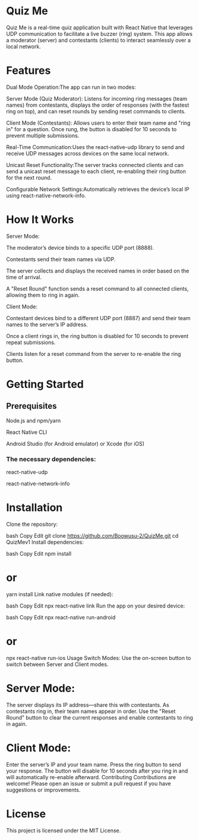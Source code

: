 # **Quiz Me**

Quiz Me is a real-time quiz application built with React Native that leverages UDP communication to facilitate a live buzzer (ring) system. This app allows a moderator (server) and contestants (clients) to interact seamlessly over a local network.

# Features

Dual Mode Operation:The app can run in two modes:

Server Mode (Quiz Moderator): Listens for incoming ring messages (team names) from contestants, displays the order of responses (with the fastest ring on top), and can reset rounds by sending reset commands to clients.

Client Mode (Contestants): Allows users to enter their team name and "ring in" for a question. Once rung, the button is disabled for 10 seconds to prevent multiple submissions.

Real-Time Communication:Uses the react-native-udp library to send and receive UDP messages across devices on the same local network.

Unicast Reset Functionality:The server tracks connected clients and can send a unicast reset message to each client, re-enabling their ring button for the next round.

Configurable Network Settings:Automatically retrieves the device’s local IP using react-native-network-info.

# How It Works

Server Mode:

The moderator’s device binds to a specific UDP port (8888).

Contestants send their team names via UDP.

The server collects and displays the received names in order based on the time of arrival.

A "Reset Round" function sends a reset command to all connected clients, allowing them to ring in again.

Client Mode:

Contestant devices bind to a different UDP port (8887) and send their team names to the server’s IP address.

Once a client rings in, the ring button is disabled for 10 seconds to prevent repeat submissions.

Clients listen for a reset command from the server to re-enable the ring button.

# Getting Started

## Prerequisites

Node.js and npm/yarn

React Native CLI

Android Studio (for Android emulator) or Xcode (for iOS)

### The necessary dependencies:

react-native-udp

react-native-network-info

# Installation
Clone the repository:

bash
Copy
Edit
git clone https://github.com/Boowusu-2/QuizMe.git
cd QuizMev1
Install dependencies:

bash
Copy
Edit
npm install
# or
yarn install
Link native modules (if needed):

bash
Copy
Edit
npx react-native link
Run the app on your desired device:

bash
Copy
Edit
npx react-native run-android
# or
npx react-native run-ios
Usage
Switch Modes:
Use the on-screen button to switch between Server and Client modes.

# Server Mode:

The server displays its IP address—share this with contestants.
As contestants ring in, their team names appear in order.
Use the "Reset Round" button to clear the current responses and enable contestants to ring in again.

# Client Mode:

Enter the server’s IP and your team name.
Press the ring button to send your response.
The button will disable for 10 seconds after you ring in and will automatically re-enable afterward.
Contributing
Contributions are welcome! Please open an issue or submit a pull request if you have suggestions or improvements.

# License
This project is licensed under the MIT License.



